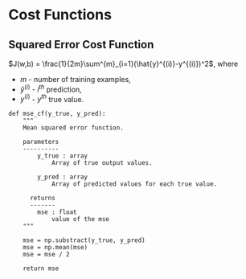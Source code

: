 # Cost Functions

## Squared Error Cost Function

$J(w,b) = \frac{1}{2m}\sum^{m}_{i=1}(\hat{y}^{(i)}-y^{(i)})^2$, where

- $m$ - number of training examples, 
- $\hat{y}^{(i)}$ - $i^{th}$ prediction, 
- $y^{(i)}$ - $y^{th}$ true value.

```
def mse_cf(y_true, y_pred):
    """
    Mean squared error function.

    parameters
    ----------
        y_true : array
            Array of true output values.

        y_pred : array
            Array of predicted values for each true value.

      returns
      -------
        mse : float
            value of the mse
    """

    mse = np.substract(y_true, y_pred)
    mse = np.mean(mse)
    mse = mse / 2

    return mse
```

